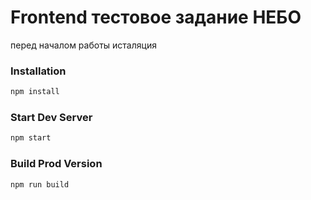 # Frontend тестовое задание НЕБО
перед началом работы исталяция

### Installation

```sh
npm install
```

### Start Dev Server

```sh
npm start
```

### Build Prod Version

```sh
npm run build
```